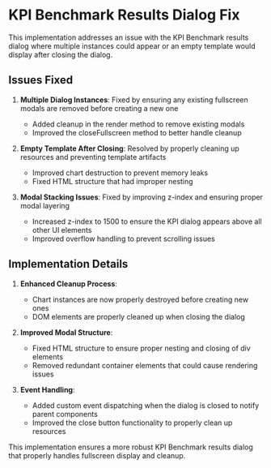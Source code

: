 # KPI Benchmark Results Dialog Fix

This implementation addresses an issue with the KPI Benchmark results dialog where multiple instances could appear or an empty template would display after closing the dialog.

## Issues Fixed

1. **Multiple Dialog Instances**: Fixed by ensuring any existing fullscreen modals are removed before creating a new one
   - Added cleanup in the render method to remove existing modals
   - Improved the closeFullscreen method to better handle cleanup

2. **Empty Template After Closing**: Resolved by properly cleaning up resources and preventing template artifacts
   - Improved chart destruction to prevent memory leaks
   - Fixed HTML structure that had improper nesting

3. **Modal Stacking Issues**: Fixed by improving z-index and ensuring proper modal layering
   - Increased z-index to 1500 to ensure the KPI dialog appears above all other UI elements
   - Improved overflow handling to prevent scrolling issues

## Implementation Details

1. **Enhanced Cleanup Process**:
   - Chart instances are now properly destroyed before creating new ones
   - DOM elements are properly cleaned up when closing the dialog

2. **Improved Modal Structure**:
   - Fixed HTML structure to ensure proper nesting and closing of div elements
   - Removed redundant container elements that could cause rendering issues

3. **Event Handling**:
   - Added custom event dispatching when the dialog is closed to notify parent components
   - Improved the close button functionality to properly clean up resources

This implementation ensures a more robust KPI Benchmark results dialog that properly handles fullscreen display and cleanup.

